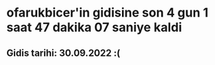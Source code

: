 # ofarukbicer'in gidisine son 4 gun 1 saat 47 dakika 07 saniye kaldi

## Gidis tarihi: 30.09.2022 :(